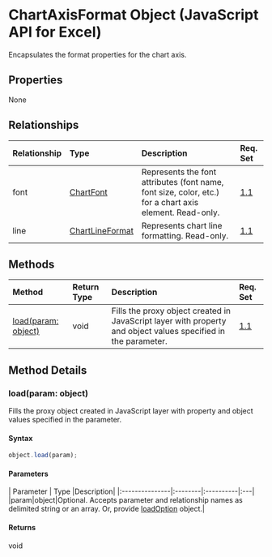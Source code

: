 # ChartAxisFormat Object (JavaScript API for Excel)

Encapsulates the format properties for the chart axis.

## Properties

None

## Relationships
| Relationship | Type	|Description| Req. Set|
|:---------------|:--------|:----------|:----|
|font|[ChartFont](chartfont.md)|Represents the font attributes (font name, font size, color, etc.) for a chart axis element. Read-only.|[1.1](../excel-requirement.md)|
|line|[ChartLineFormat](chartlineformat.md)|Represents chart line formatting. Read-only.|[1.1](../excel-requirement.md)|

## Methods

| Method		   | Return Type	|Description| Req. Set|
|:---------------|:--------|:----------|:----|
|[load(param: object)](#loadparam-object)|void|Fills the proxy object created in JavaScript layer with property and object values specified in the parameter.|[1.1](../reqset/excel-requirement.md)|

## Method Details


### load(param: object)
Fills the proxy object created in JavaScript layer with property and object values specified in the parameter.

#### Syntax
```js
object.load(param);
```

#### Parameters
| Parameter	   | Type	|Description|
|:---------------|:--------|:----------|:---|
|param|object|Optional. Accepts parameter and relationship names as delimited string or an array. Or, provide [loadOption](loadoption.md) object.|

#### Returns
void
